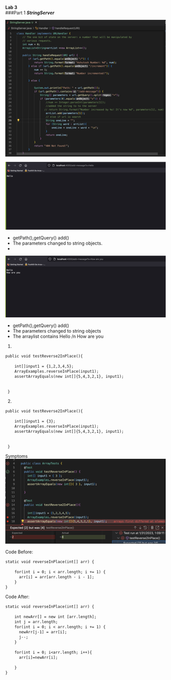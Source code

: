 **Lab 3**  
###Part 1
***StringServer***

![StringServerCode](StringServer.png)





![Hello.png](Hello.png)  
* getPath(),getQuery() add() 
* The parameters changed to string objects.
* 


![Hello+HowAreYou.png!](Hello+HowAreYou.png)
* getPath(),getQuery() add() 
* The parameters changed to string objects
* The arraylist contains Hello /n How are you


1.  
```
public void testReverse2InPlace(){

    int[]input1 = {1,2,3,4,5};
    ArrayExamples.reverseInPlace(input1);
    assertArrayEquals(new int[]{5,4,3,2,1}, input1);


 }
```
 
 
2.  
```
public void testReverse2InPlace(){

    int[]input1 = {3};
    ArrayExamples.reverseInPlace(input1);
    assertArrayEquals(new int[]{5,4,3,2,1}, input1);


 }
```
Symptoms
![junitoutput](junitoutputs.png)

Code Before:
```
static void reverseInPlace(int[] arr) {

    for(int i = 0; i < arr.length; i += 1) {
      arr[i] = arr[arr.length - i - 1];
    }  
}
```

Code After:
```
static void reverseInPlace(int[] arr) {

    int newArr[] = new int [arr.length];
    int j = arr.length;
    for(int i = 0; i < arr.length; i += 1) {
      newArr[j-1] = arr[i];
      j--;
    }
    
    for(int i = 0; i<arr.length; i++){
      arr[i]=newArr[i];

    }
}
  





